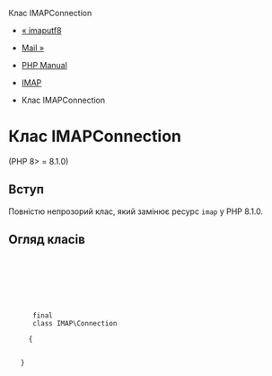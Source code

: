 Клас IMAPConnection

-   [« imaputf8](function.imap-utf8.html)
    
-   [Mail »](book.mail.html)
    
-   [PHP Manual](index.html)
    
-   [IMAP](book.imap.html)
    
-   Клас IMAPConnection
    

# Клас IMAPConnection

(PHP 8> = 8.1.0)

## Вступ

Повністю непрозорий клас, який замінює ресурс `imap` у PHP 8.1.0.

## Огляд класів

```synopsis

     
    

    
    
     
      final
      class IMAP\Connection
     
     {
    

   }
```